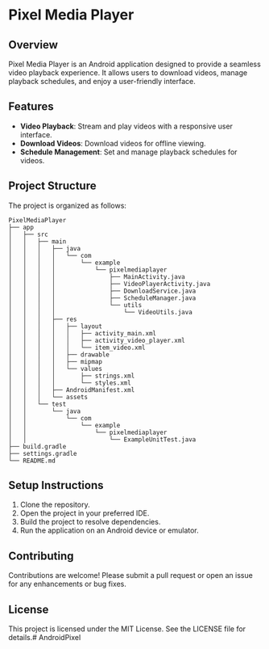 # Pixel Media Player

## Overview
Pixel Media Player is an Android application designed to provide a seamless video playback experience. It allows users to download videos, manage playback schedules, and enjoy a user-friendly interface.

## Features
- **Video Playback**: Stream and play videos with a responsive user interface.
- **Download Videos**: Download videos for offline viewing.
- **Schedule Management**: Set and manage playback schedules for videos.

## Project Structure
The project is organized as follows:

```
PixelMediaPlayer
├── app
│   ├── src
│   │   ├── main
│   │   │   ├── java
│   │   │   │   └── com
│   │   │   │       └── example
│   │   │   │           └── pixelmediaplayer
│   │   │   │               ├── MainActivity.java
│   │   │   │               ├── VideoPlayerActivity.java
│   │   │   │               ├── DownloadService.java
│   │   │   │               ├── ScheduleManager.java
│   │   │   │               └── utils
│   │   │   │                   └── VideoUtils.java
│   │   │   ├── res
│   │   │   │   ├── layout
│   │   │   │   │   ├── activity_main.xml
│   │   │   │   │   ├── activity_video_player.xml
│   │   │   │   │   └── item_video.xml
│   │   │   │   ├── drawable
│   │   │   │   ├── mipmap
│   │   │   │   └── values
│   │   │   │       ├── strings.xml
│   │   │   │       └── styles.xml
│   │   │   ├── AndroidManifest.xml
│   │   │   └── assets
│   │   └── test
│   │       └── java
│   │           └── com
│   │               └── example
│   │                   └── pixelmediaplayer
│   │                       └── ExampleUnitTest.java
├── build.gradle
├── settings.gradle
└── README.md
```

## Setup Instructions
1. Clone the repository.
2. Open the project in your preferred IDE.
3. Build the project to resolve dependencies.
4. Run the application on an Android device or emulator.

## Contributing
Contributions are welcome! Please submit a pull request or open an issue for any enhancements or bug fixes.

## License
This project is licensed under the MIT License. See the LICENSE file for details.#   A n d r o i d P i x e l  
 